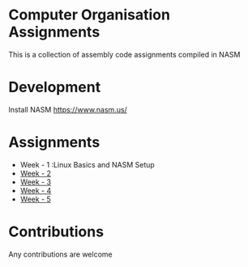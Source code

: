 # Computer Organisation Assignments
This is a collection of assembly code assignments compiled in NASM

# Development
Install NASM https://www.nasm.us/

# Assignments
- Week - 1 :Linux Basics and NASM Setup
- [Week - 2](./week-2/README.md)
- [Week - 3](./week-3/README.md)
- [Week - 4](./week-4/README.md)
- [Week - 5](./week-5/README.md)

# Contributions
Any contributions are welcome
